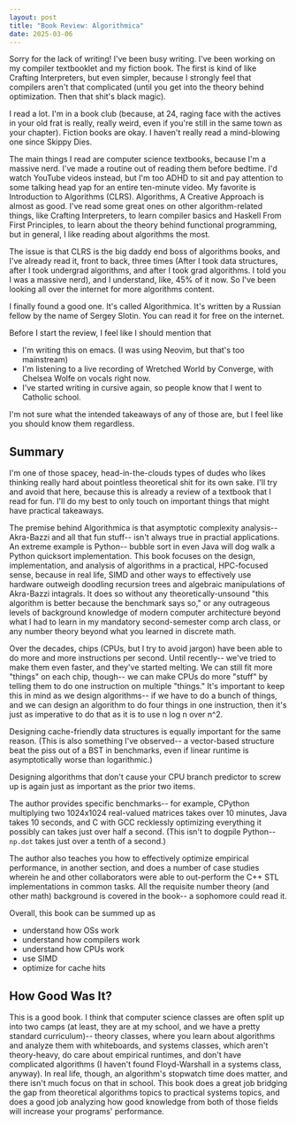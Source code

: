 ```yaml
---
layout: post
title: "Book Review: Algorithmica"
date: 2025-03-06
---
```

Sorry for the lack of writing! I've been busy writing. I've been working on my compiler textbooklet and my 
fiction book. The first is kind of like Crafting Interpreters, but even simpler, because I strongly feel 
that compilers aren't that complicated (until you get into the theory behind optimization. Then that shit's
black magic).

I read a lot. I'm in a book club (because, at 24, raging face with the actives in your old frat is really, 
really weird, even if you're still in the same town as your chapter). Fiction books are okay. I haven't really
read a mind-blowing one since Skippy Dies. 

The main things I read are computer science textbooks, because I'm a massive nerd. I've made a routine out of
reading them before bedtime. I'd watch YouTube videos instead, but I'm too ADHD to sit and pay attention to 
some talking head yap for an entire ten-minute video. My favorite is Introduction to Algorithms (CLRS). 
Algorithms, A Creative Approach is almost as good. I've read some great ones on other algorithm-related things, 
like Crafting Interpreters, to learn compiler basics and Haskell From First Principles, to learn about the theory
behind functional programming, but in general, I like reading about algorithms the most. 

The issue is that CLRS is the big daddy end boss of algorithms books, and I've already read it, front to back,
three times (After I took data structures, after I took undergrad algorithms, and after I took grad algorithms.
I told you I was a massive nerd), and I understand, like, 45% of it now. So I've been looking all over the 
internet for more algorithms content. 

I finally found a good one. It's called Algorithmica. It's written by a Russian fellow by the name of Sergey
Slotin. You can read it for free on the internet.

Before I start the review, I feel like I should mention that 

- I'm writing this on emacs. (I was using Neovim, but that's too mainstream)
- I'm listening to a live recording of Wretched World by Converge, with Chelsea Wolfe on
vocals right now. 
- I've started writing in cursive again, so people know that I went to Catholic school. 

I'm not sure what the intended takeaways of any of those are, but I feel like you should know them regardless.

## Summary
I'm one of those spacey, head-in-the-clouds types of dudes who likes thinking really hard about pointless
theoretical shit for its own sake. I'll try and avoid that here, because this is already a review of a 
textbook that I read for fun. I'll do my best to only touch on important things that might have practical 
takeaways. 

The premise behind Algorithmica is that asymptotic complexity analysis-- Akra-Bazzi and all that fun stuff--
isn't always true in practial applications. An extreme example is Python-- bubble sort in even Java will dog 
walk a Python quicksort implementation. This book focuses on the design, implementation, and analysis of 
algorithms in a practical, HPC-focused sense, because in real life, SIMD and other ways to effectively use
hardware outweigh doodling recursion trees and algebraic manipulations of Akra-Bazzi intagrals. It does so 
without any theoretically-unsound "this algorithm is better because the benchmark says so," or any outrageous
levels of background knowledge of modern computer architecture beyond what I had to learn in my mandatory
second-semester comp arch class, or any number theory beyond what you learned in discrete math.

Over the decades, chips (CPUs, but I try to avoid jargon) have been able to do more and more instructions per 
second. Until recently-- we've tried to make them even faster, and they've started melting. We can still fit
more "things" on each chip, though-- we can make CPUs do more "stuff" by telling them to do one instruction
on multiple "things." It's important to keep this in mind as we design algorithms-- if we have to do a bunch
of things, and we can design an algorithm to do four things in one instruction, then it's just as imperative
to do that as it is to use n log n over n^2. 

Designing cache-friendly data structures is equally important for the same reason. (This is also something I've 
observed-- a vector-based structure beat the piss out of a BST in benchmarks, even if linear runtime is 
asymptotically worse than logarithmic.) 

Designing algorithms that don't cause your CPU branch predictor to screw up is again just as important as the prior two
items.

The author provides specific benchmarks-- for example, CPython multiplying two 1024x1024 real-valued matrices takes over 
10 minutes, Java takes 10 seconds, and C with GCC recklessly optimizing everything it possibly can takes just
over half a second. (This isn't to dogpile Python-- `np.dot` takes just over a tenth of a second.) 

The author also teaches you how to effectively optimize empirical performance, in another section, and does a number
of case studies wherein he and other collaborators were able to out-perform the C++ STL implementations in common
tasks. All the requisite number theory (and other math) background is covered in the book-- a sophomore could read it.

Overall, this book can be summed up as 

- understand how OSs work
- understand how compilers work
- understand how CPUs work
- use SIMD
- optimize for cache hits 

## How Good Was It?
This is a good book. I think that computer science classes are often split up into two camps (at least, they are at
my school, and we have a pretty standard curriculum)-- theory classes, where you learn about algorithms and analyze them 
with whiteboards, and systems classes, which aren't theory-heavy, do care about empirical runtimes, and don't have
complicated algorithms (I haven't found Floyd-Warshall in a systems class, anyway). In real life, though, an algorithm's
stopwatch time does matter, and there isn't much focus on that in school. This book does a great job bridging the gap
from theoretical algorithms topics to practical systems topics, and does a good job analyzing how good knowledge from
both of those fields will increase your programs' performance.
